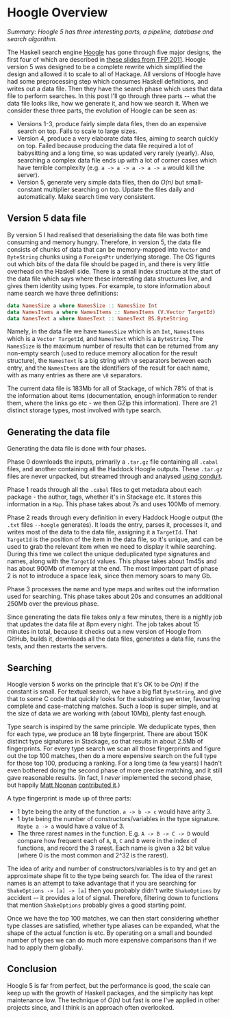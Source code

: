 # Hoogle Overview

_Summary: Hoogle 5 has three interesting parts, a pipeline, database and search algorithm._

The Haskell search engine [Hoogle](https://hoogle.haskell.org) has gone through five major designs, the first four of which are described in [these slides from TFP 2011](https://ndmitchell.com/downloads/slides-hoogle_finding_functions_from_types-16_may_2011.pdf). Hoogle version 5 was designed to be a complete rewrite which simplified the design and allowed it to scale to all of Hackage. All versions of Hoogle have had some preprocessing step which consumes Haskell definitions, and writes out a data file. Then they have the search phase which uses that data file to perform searches. In this post I'll go through three parts -- what the data file looks like, how we generate it, and how we search it. When we consider these three parts, the evolution of Hoogle can be seen as:

* Versions 1-3, produce fairly simple data files, then do an expensive search on top. Fails to scale to large sizes.
* Version 4, produce a very elaborate data files, aiming to search quickly on top. Failed because producing the data file required a lot of babysitting and a long time, so was updated very rarely (yearly). Also, searching a complex data file ends up with a lot of corner cases which have terrible complexity (e.g. `a -> a -> a -> a -> a` would kill the server).
* Version 5, generate very simple data files, then do _O(n)_ but small-constant multiplier searching on top. Update the files daily and automatically. Make search time very consistent.

## Version 5 data file

By version 5 I had realised that deserialising the data file was both time consuming and memory hungry. Therefore, in version 5, the data file consists of chunks of data that can be memory-mapped into `Vector` and `ByteString` chunks using a `ForeignPtr` underlying storage. The OS figures out which bits of the data file should be paged in, and there is very little overhead on the Haskell side. There is a small index structure at the start of the data file which says where these interesting data structures live, and gives them identity using types. For example, to store information about name search we have three definitions:

```haskell
data NamesSize a where NamesSize :: NamesSize Int
data NamesItems a where NamesItems :: NamesItems (V.Vector TargetId)
data NamesText a where NamesText :: NamesText BS.ByteString
```

Namely, in the data file we have `NamesSize` which is an `Int`, `NamesItems` which is a `Vector TargetId`, and `NamesText` which is a `ByteString`. The `NamesSize` is the maximum number of results that can be returned from any non-empty search (used to reduce memory allocation for the result structure), the `NamesText` is a big string with `\0` separators between each entry, and the `NamesItems` are the identifiers of the result for each name, with as many entries as there are `\0` separators.

The current data file is 183Mb for all of Stackage, of which 78% of that is the information about items (documentation, enough information to render them, where the links go etc - we then GZip this information). There are 21 distinct storage types, most involved with type search.

## Generating the data file

Generating the data file is done with four phases.

Phase 0 downloads the inputs, primarily a `.tar.gz` file containing all `.cabal` files, and another containing all the Haddock Hoogle outputs. These `.tar.gz` files are never unpacked, but streamed through and analysed [using conduit](https://neilmitchell.blogspot.com/2015/07/thoughts-on-conduits.html).

Phase 1 reads through all the `.cabal` files to get metadata about each package - the author, tags, whether it's in Stackage etc. It stores this information in a `Map`. This phase takes about 7s and uses 100Mb of memory.

Phase 2 reads through every definition in every Haddock Hoogle output (the `.txt` files `--hoogle` generates). It loads the entry, parses it, processes it, and writes most of the data to the data file, assigning it a `TargetId`. That `TargetId` is the position of the item in the data file, so it's unique, and can be used to grab the relevant item when we need to display it while searching. During this time we collect the unique deduplicated type signatures and names, along with the `TargetId` values. This phase takes about 1m45s and has about 900Mb of memory at the end. The most important part of phase 2 is not to introduce a space leak, since then memory soars to many Gb.

Phase 3 processes the name and type maps and writes out the information used for searching. This phase takes about 20s and consumes an additional 250Mb over the previous phase.

Since generating the data file takes only a few minutes, there is a nightly job that updates the data file at 8pm every night. The job takes about 15 minutes in total, because it checks out a new version of Hoogle from GitHub, builds it, downloads all the data files, generates a data file, runs the tests, and then restarts the servers.

## Searching

Hoogle version 5 works on the principle that it's OK to be _O(n)_ if the constant is small. For textual search, we have a big flat `ByteString`, and give that to some C code that quickly looks for the substring we enter, favouring complete and case-matching matches. Such a loop is super simple, and at the size of data we are working with (about 10Mb), plenty fast enough.

Type search is inspired by the same principle. We deduplicate types, then for each type, we produce an 18 byte fingerprint. There are about 150K distinct type signatures in Stackage, so that results in about 2.5Mb of fingerprints. For every type search we scan all those fingerprints and figure out the top 100 matches, then do a more expensive search on the full type for those top 100, producing a ranking. For a long time (a few years) I hadn't even bothered doing the second phase of more precise matching, and it still gave reasonable results. (In fact, I _never_ implemented the second phase, but happily [Matt Noonan](https://github.com/matt-noonan) [contributed it](https://github.com/ndmitchell/hoogle/commits?author=matt-noonan).)

A type fingerprint is made up of three parts:

* 1 byte being the arity of the function. `a -> b -> c` would have arity 3.
* 1 byte being the number of constructors/variables in the type signature. `Maybe a -> a` would have a value of 3.
* The three rarest names in the function. E.g. `A -> B -> C -> D` would compare how frequent each of `A`, `B`, `C` and `D` were in the index of functions, and record the 3 rarest. Each name is given a 32 bit value (where 0 is the most common and 2^32 is the rarest).

The idea of arity and number of constructors/variables is to try and get an approximate shape fit to the type being search for. The idea of the rarest names is an attempt to take advantage that if you are searching for `ShakeOptions -> [a] -> [a]` then you probably didn't write `ShakeOptions` by accident -- it provides a lot of signal. Therefore, filtering down to functions that mention `ShakeOptions` probably gives a good starting point.

Once we have the top 100 matches, we can then start considering whether type classes are satisfied, whether type aliases can be expanded, what the shape of the actual function is etc. By operating on a small and bounded number of types we can do much more expensive comparisons than if we had to apply them globally.

## Conclusion

Hoogle 5 is far from perfect, but the performance is good, the scale can keep up with the growth of Haskell packages, and the simplicity has kept maintenance low. The technique of _O(n)_ but fast is one I've applied in other projects since, and I think is an approach often overlooked.
